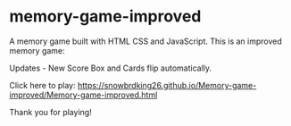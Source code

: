 # memory-game-improved

A memory game built with HTML CSS and JavaScript. This is an improved memory game:

Updates - New Score Box and Cards flip automatically.

Click here to play:
https://snowbrdking26.github.io/Memory-game-improved/Memory-game-improved.html

Thank you for playing!


